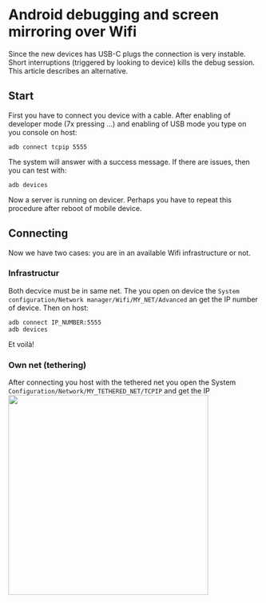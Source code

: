 # Android debugging and screen mirroring over Wifi

Since the new devices has USB-C plugs the connection is very instable. Short interruptions (triggered by looking to device) kills the debug session. This article describes an alternative.

## Start

First you have to connect you device with a cable. After enabling of developer mode (7x pressing …) and enabling of USB mode you type on you console on host:

```
adb connect tcpip 5555
```

The system will answer with a success message. If there are issues, then you can test with:

```
adb devices
```

Now a server is running on devicer. Perhaps you have to repeat this procedure after reboot of mobile device.

## Connecting

Now we have two cases: you are in an available Wifi infrastructure or not.

### Infrastructur

Both decvice must be in same net. The you open on device the `System configuration/Network manager/Wifi/MY_NET/Advanced` an get the IP number of device. Then on host:

```
adb connect IP_NUMBER:5555
adb devices
```

Et voilà!

### Own net (tethering)

After connecting you host with the tethered net you open the System `Configuration/Network/MY_TETHERED_NET/TCPIP` and get the IP
<img src="https://i.imgur.com/JxkReY9.png" width=400 />
